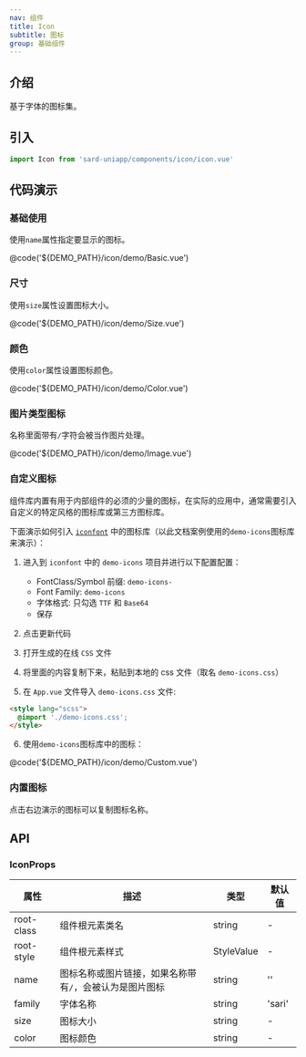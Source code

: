 ```yaml
---
nav: 组件
title: Icon
subtitle: 图标
group: 基础组件
---
```


## 介绍

基于字体的图标集。

## 引入

```ts
import Icon from 'sard-uniapp/components/icon/icon.vue'
```

## 代码演示

### 基础使用

使用`name`属性指定要显示的图标。

@code('${DEMO_PATH}/icon/demo/Basic.vue')

### 尺寸

使用`size`属性设置图标大小。

@code('${DEMO_PATH}/icon/demo/Size.vue')

### 颜色

使用`color`属性设置图标颜色。

@code('${DEMO_PATH}/icon/demo/Color.vue')

### 图片类型图标

名称里面带有`/`字符会被当作图片处理。

@code('${DEMO_PATH}/icon/demo/Image.vue')

### 自定义图标

组件库内置有用于内部组件的必须的少量的图标，在实际的应用中，通常需要引入自定义的特定风格的图标库或第三方图标库。

下面演示如何引入 <a href="https://www.iconfont.cn/" target="_blank">`iconfont`</a> 中的图标库（以此文档案例使用的`demo-icons`图标库来演示）：

1. 进入到 `iconfont` 中的 `demo-icons` 项目并进行以下配置配置：

   - FontClass/Symbol 前缀: `demo-icons-`
   - Font Family: `demo-icons`
   - 字体格式: 只勾选 `TTF` 和 `Base64`
   - 保存

2. 点击更新代码
3. 打开生成的在线 `CSS` 文件
4. 将里面的内容复制下来，粘贴到本地的 css 文件（取名 `demo-icons.css`）
5. 在 `App.vue` 文件导入 `demo-icons.css` 文件:

```html
<style lang="scss">
  @import './demo-icons.css';
</style>
```

6.  使用`demo-icons`图标库中的图标：

@code('${DEMO_PATH}/icon/demo/Custom.vue')

### 内置图标

点击右边演示的图标可以复制图标名称。

## API

### IconProps

| 属性       | 描述                                                    | 类型       | 默认值 |
| ---------- | ------------------------------------------------------- | ---------- | ------ |
| root-class | 组件根元素类名                                          | string     | -      |
| root-style | 组件根元素样式                                          | StyleValue | -      |
| name       | 图标名称或图片链接，如果名称带有`/`，会被认为是图片图标 | string     | ''     |
| family     | 字体名称                                                | string     | 'sari' |
| size       | 图标大小                                                | string     | -      |
| color      | 图标颜色                                                | string     | -      |
